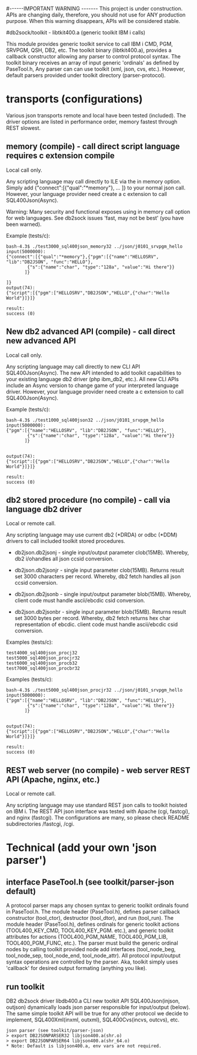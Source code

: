 #------IMPORTANT WARNING -------
This project is under construction. APIs are changing daily, therefore, you should not use for ANY production purpose. 
When this warning disappears, APIs will be considered stable.

#db2sock/toolkit - libtkit400.a (generic toolkit IBM i calls)

This module provides generic toolkit service to call IBM i CMD, PGM, SRVPGM, QSH, DB2, etc. 
The toolkit binary (libtkit400.a), provides a callback constructor allowing any parser to control protocol syntax.
The toolkit binary receives an array of input generic 'ordinals' as defined by PaseTool.h,
Any parser can can use toolkit (xml, json, cvs, etc.). However, default parsers provided under toolkit directory (parser-protocol).

# transports (configurations)

Various json transports remote and local have been tested (included).
The driver options are listed in performance order, memory fastest
through REST slowest. 


## memory (compile) - call direct script language requires c extension compile

Local call only. 

Any scripting language may call directly to ILE via the in memory option. 
Simply add {"connect":[{"qual":"*memory"}, ... ]} to your normal json call.
However, your language provider need create a c extension
to call SQL400Json(Async).

Warning: Many security and functional exposes using in memory call option for web languages. 
See db2sock issues 'fast, may not be best' (you have been warned).

Example (tests/c):
```
bash-4.3$ ./test3000_sql400json_memory32 ../json/j0101_srvpgm_hello
input(5000000):
{"connect":[{"qual":"*memory"},{"pgm":[{"name":"HELLOSRV", "lib":"DB2JSON", "func":"HELLO"},
        {"s":{"name":"char", "type":"128a", "value":"Hi there"}}
       ]}

]}
output(74):
{"script":[{"pgm":["HELLOSRV","DB2JSON","HELLO",{"char":"Hello World"}]}]}

result:
success (0)
```

## New db2 advanced  API (compile) - call direct new advanced API

Local call only. 

Any scripting language may call directly to new CLI API SQL400Json(Async).
The new API intended to add toolkit capabilities to your existing
language db2 driver (php ibm_db2, etc.). All new CLI APIs include
an Async version to change game of your interpreted language driver.
However, your language provider need create a c extension
to call SQL400Json(Async). 

Example (tests/c):
```
bash-4.3$ ./test1000_sql400json32 ../json/j0101_srvpgm_hello       
input(5000000):
{"pgm":[{"name":"HELLOSRV", "lib":"DB2JSON", "func":"HELLO"},
        {"s":{"name":"char", "type":"128a", "value":"Hi there"}}
       ]}


output(74):
{"script":[{"pgm":["HELLOSRV","DB2JSON","HELLO",{"char":"Hello World"}]}]}

result:
success (0)
```

## db2 stored procedure (no compile) - call via language db2 driver

Local or remote call.

Any scripting language may use current db2 (*DRDA) or odbc (*DDM) drivers to call included toolkit stored procedures.

- db2json.db2jsonj - single input/output parameter clob(15MB). Whereby, db2 i/ohandles all json ccsid conversion.

- db2json.db2jsonjr - single input parameter clob(15MB). Returns result set 3000 characters per record. Whereby, db2 fetch handles all json ccsid conversion.

- db2json.db2jsonb - single input/output parameter blob(15MB). Whereby, client code must handle ascii/ebcdic csid conversion.

- db2json.db2jsonbr - single input parameter blob(15MB). Returns result set 3000 bytes per record. Whereby, db2 fetch returns hex char representation of ebcdic. client code must handle ascii/ebcdic csid conversion.

Examples (tests/c):
```
test4000_sql400json_procj32
test5000_sql400json_procjr32
test6000_sql400json_procb32
test7000_sql400json_procbr32
```

Examples (tests/c):
```
bash-4.3$ ./test5000_sql400json_procjr32 ../json/j0101_srvpgm_hello
input(5000000):
{"pgm":[{"name":"HELLOSRV", "lib":"DB2JSON", "func":"HELLO"},
        {"s":{"name":"char", "type":"128a", "value":"Hi there"}}
       ]}


output(74):
{"script":[{"pgm":["HELLOSRV","DB2JSON","HELLO",{"char":"Hello World"}]}]}

result:
success (0)
```


## REST web server (no compile) - web server REST API (Apache, nginx, etc.)

Local or remote call.

Any scripting language may use standard REST json calls to toolkit hoisted on IBM i.
The REST API json interface was tested with Apache (cgi, fastcgi), and nginx (fastcgi).
The configurations are many, so please check README subdirectories /fastcgi, /cgi.

# Technical (add your own 'json parser')

## interface PaseTool.h (see toolkit/parser-json default)

A protocol parser maps any chosen syntax to generic toolkit ordinals found in PaseTool.h. 
The module header (PaseTool.h), defines parser callback constructor (tool_ctor), destructor (tool_dtor), and run (tool_run).
The module header (PaseTool.h), defines ordinals for generic toolkit actions (TOOL400_KEY_CMD, TOOL400_KEY_PGM. etc.), 
and generic toolkit attributes for actions (TOOL400_PGM_NAME, TOOL400_PGM_LIB, TOOL400_PGM_FUNC, etc.).
The parser must build the generic ordinal nodes by calling toolkit provided node add interfaces (tool_node_beg, tool_node_sep, tool_node_end, tool_node_attr).
All protocol input/output syntax operations are controlled by the parser. Aka, toolkit simply uses 'callback' for desired output formating (anything you like).

## run toolkit

DB2 db2sock driver libdb400.a CLI new toolkit API SQL400Json(injson, outjson) dynamically loads json parser responsible for input/output (below).
The same simple toolkit API will be true for any other protocol we decide to implement, SQL400Xml(inxml, outxml), SQL400Cvs(incvs, outcvs), etc.

```
json parser (see toolkit/parser-json)
> export DB2JSONPARSER32 libjson400.a(shr.o)
> export DB2JSONPARSER64 libjson400.a(shr_64.o)
* Note: Default is libjson400.a, env vars are not required.
```

